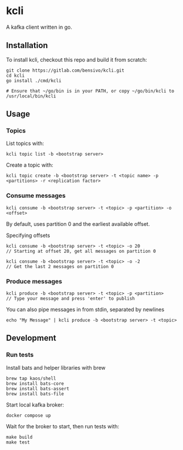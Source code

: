 # kcli
A kafka client written in go.

## Installation
To install kcli, checkout this repo and build it from scratch:
```
git clone https://gitlab.com/bensivo/kcli.git
cd kcli
go install ./cmd/kcli

# Ensure that ~/go/bin is in your PATH, or copy ~/go/bin/kcli to /usr/local/bin/kcli
```

## Usage
### Topics
List topics with:
```
kcli topic list -b <bootstrap server>
```

Create a topic with:
```
kcli topic create -b <bootstrap server> -t <topic name> -p <partitions> -r <replication factor>
```

### Consume messages
```
kcli consume -b <bootstrap server> -t <topic> -p <partition> -o <offset>
```
By default, uses partition 0 and the earliest available offset.

Specifying offsets
```
kcli consume -b <bootstrap server> -t <topic> -o 20
// Starting at offset 20, get all messages on partition 0

kcli consume -b <bootstrap server> -t <topic> -o -2
// Get the last 2 messages on partition 0
```

### Produce messages
```
kcli produce -b <bootstrap server> -t <topic> -p <partition>
// Type your message and press 'enter' to publish
```

You can also pipe messages in from stdin, separated by newlines
```
echo "My Message" | kcli produce -b <bootstrap server> -t <topic>
```

## Development
### Run tests
Install bats and helper libraries with brew
```
brew tap kaos/shell
brew install bats-core
brew install bats-assert
brew install bats-file
```

Start local kafka broker:
```
docker compose up
```

Wait for the broker to start, then run tests with:
```
make build
make test
```
